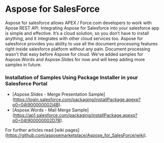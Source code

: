 Aspose for SalesForce
=====================
Aspose for salesforce allows APEX / Force.com developers to work with Apose REST API. Integrating Aspose for Salesforce into your salesforce app is simple and effective. It’s a cloud solution, so you don’t have to install anything, and it integrates with other cloud services too. Aspose for salesforce provides you ability to use all the document processing features right inside salesforce platform without any pain. Document processing wasn't that easy before Aspose for cloud. We've added samples for Aspose.Words and Aspose.Slides for now and will keep adding more samples in future.


### Installation of Samples Using Package Installer in your Salesforce Portal
* [Aspose.Slides - Merge Presentation Sample] (https://login.salesforce.com/packaging/installPackage.apexp?p0=04t900000002I4B).
* [Aspose.Words - Mail Merge Sample] (https://ap1.salesforce.com/packaging/installPackage.apexp?p0=04t900000002D7B).

For further articles read [wiki pages] (https://github.com/asposemarketplace/Aspose_for_SalesForce/wiki).
